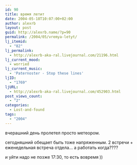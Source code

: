 ```yaml
---
id: 90
title: время летит
date: 2004-05-18T10:07:00+02:00
author: alexrb
layout: post
guid: http://alexrb.name/?p=90
permalink: /2004/05/vremya-letyt/
lj_itemid:
  - "82"
lj_permalink:
  - http://alexrb-aka-ral.livejournal.com/21196.html
lj_current_mood:
  - worried
lj_current_music:
  - 'Paternoster - Stop these lines'
ljID:
  - "1769"
ljURL:
  - http://alexrb-aka-ral.livejournal.com/452903.html
post_views_count:
  - "2"
categories:
  - Lost-and-found
tags:
  - "2004"
---
```

вчерашний день пролетел просто метеором.

сегодняшний обещает быть тоже напряженным. 2 встречи + еженедельная встреча отдела&#8230; а работать когда????

и уйти надо не позже 17:30, то есть вовремя ))